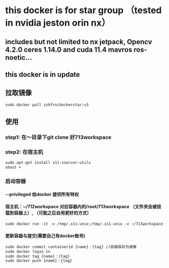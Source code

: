 # this docker is for star group （tested in nvidia jeston orin nx）
## includes but not limited to nx jetpack, Opencv 4.2.0 ceres 1.14.0 and cuda 11.4  mavros ros-noetic...
## this docker is in update  

## 拉取镜像
``` xml
sudo docker pull zzhfro/dockerstar:v3
```
## 使用
### step1: 在～目录下git clone 好713workspace

### step2: 在宿主机  
``` xml
sudo apt-get install x11-xserver-utils
xhost +
```

### 启动容器
#### --privileged 给docker 提供所有特权
#### 宿主机：~/712workspace 对应容器内的/root/713workspace （文件夹会被挂载到容器上）, （可能之后会用更好的方式） 
```xml
sudo docker run -it -v /tmp/.x11-unix:/tmp/.x11-unix -v ~/713workspace:/root/713workspace -e DISPLAY=unix$DISPLAY -e GDK_SCALE -e GDK_DPI_SCALE --net=host --privileged{id} /bin/bash
```

#### 更新容器与提交(需要自己有docker账号)
```xml
sudo docker commit containerid {name}：{tag} //容器保存为镜像
sudo docker login in
sudo docker tag {name}：{tag}
sudo docker push {name}：{tag}
```
